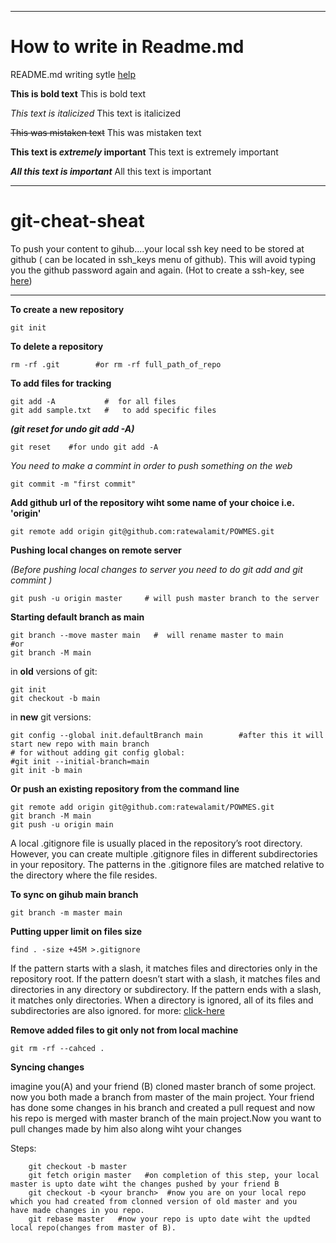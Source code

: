 ----
# How to write in Readme.md

README.md writing sytle [help](https://docs.github.com/en/get-started/writing-on-github/getting-started-with-writing-and-formatting-on-github/basic-writing-and-formatting-syntax#section-links)

**This is bold text**	This is bold text

*This text is italicized*	This text is italicized

~~This was mistaken text~~	This was mistaken text

**This text is _extremely_ important**	This text is extremely important

***All this text is important***	All this text is important

----

# git-cheat-sheat

To push your content to gihub....your local ssh key need to be stored at github ( can be located in ssh_keys menu of github). This will avoid typing you the github password again and again.
(Hot to create a ssh-key, see [here](https://gist.github.com/surhudm/4b04da1682a15ded4c7a1a3da0514955))

----

**To create a new repository** 
```shell
git init   
```

**To delete a repository**
```shell
rm -rf .git        #or rm -rf full_path_of_repo
```

**To add files for tracking**
```shell
git add -A           #  for all files
git add sample.txt   #   to add specific files
```

***(git reset for undo git add -A)***
```shell
git reset    #for undo git add -A
```

*You need to make a commint in order to push something on the web*
```shell
git commit -m "first commit"
```

**Add github url of the repository wiht some name of your choice i.e. 'origin'**

```shell
git remote add origin git@github.com:ratewalamit/POWMES.git
```

**Pushing local changes on remote server**

*(Before pushing local changes to server you need to do git add and git commint )*

```shell
git push -u origin master     # will push master branch to the server
```

**Starting default branch as main**

```shell
git branch --move master main   #  will rename master to main
#or 
git branch -M main 
```

in **old** versions of git:

```shell
git init
git checkout -b main
```

in **new** git versions: 

```shell
git config --global init.defaultBranch main        #after this it will start new repo with main branch
# for without adding git config global:
#git init --initial-branch=main
git init -b main
```



**Or push an existing repository from the command line**
```shell
git remote add origin git@github.com:ratewalamit/POWMES.git
git branch -M main
git push -u origin main
```

A local .gitignore file is usually placed in the repository’s root directory. However, you can create multiple .gitignore files in different subdirectories in your repository. The patterns in the .gitignore files are matched relative to the directory where the file resides.

**To sync on gihub main branch**
```shell
git branch -m master main 
```

**Putting upper limit on files size**
```shell
find . -size +45M >.gitignore
```
If the pattern starts with a slash, it matches files and directories only in the repository root.
If the pattern doesn’t start with a slash, it matches files and directories in any directory or subdirectory.
If the pattern ends with a slash, it matches only directories. When a directory is ignored, all of its files and subdirectories are also ignored. for more: [click-here](https://linuxize.com/post/gitignore-ignoring-files-in-git/#:~:text=gitignore%20Patterns-,.,%5C%20\)%20to%20escape%20the%20character)


**Remove added files to git only not from local machine**
```shell
git rm -rf --cahced .
```

**Syncing changes**

imagine you(A) and your friend (B) cloned master branch of some project. 
now you both made a branch from master of the main project. Your friend has done some changes in his branch and created a pull request and now his repo is merged with master branch of the main project.Now you want to pull changes made by him also along wiht your changes

Steps:
```shell
    git checkout -b master 
    git fetch origin master   #on completion of this step, your local  master is upto date wiht the changes pushed by your friend B
    git checkout -b <your branch>  #now you are on your local repo which you had created from clonned version of old master and you     have made changes in you repo.
    git rebase master   #now your repo is upto date wiht the updted local repo(changes from master of B).
```
